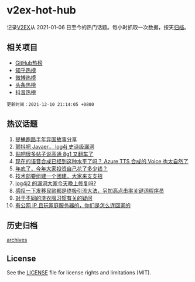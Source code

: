 # v2ex-hot-hub

 记录[V2EX](https://www.v2ex.com/)从 2021-01-06 日至今的热门话题。每小时抓取一次数据，按天[归档](archives)。
 
 ## 相关项目

- [GitHub热榜](https://github.com/snaildev/github-hot-hub)
- [知乎热榜](https://github.com/snaildev/zhihu-hot-hub)
- [微博热榜](https://github.com/snaildev/weibo-hot-hub)
- [头条热榜](https://github.com/snaildev/toutiao-hot-hub)
- [抖音热榜](https://github.com/snaildev/douyin-hot-hub)


 `更新时间：2021-12-10 21:14:05 +0800`

## 热议话题

1. [提桶跑路半年异国故事分享](https://www.v2ex.com/t/821216)
1. [颤抖吧 Javaer， log4j 史诗级漏洞](https://www.v2ex.com/t/821241)
1. [贴吧很多帖子说高通 8g1 又翻车了](https://www.v2ex.com/t/821264)
1. [现在的语音合成已经到这种水平了吗？ Azure TTS 合成的 Voice 也太自然了](https://www.v2ex.com/t/821254)
1. [年底了，今年大家投资自己花了多少钱？](https://www.v2ex.com/t/821348)
1. [技术部要组建一个团建，大家来支支招](https://www.v2ex.com/t/821203)
1. [log4j2 的漏洞大家今天晚上修复吗?](https://www.v2ex.com/t/821217)
1. [感叹一下发移民贴都是终极引流大法，另加高点击率关键词程序员](https://www.v2ex.com/t/821361)
1. [对于不同的洗衣服习惯有关的疑问](https://www.v2ex.com/t/821262)
1. [有公网 IP 且玩家庭服务器的，你们是怎么连回家的](https://www.v2ex.com/t/821284)

## 历史归档

[archives](archives)

## License

See the [LICENSE](LICENSE) file for license rights and limitations (MIT).
